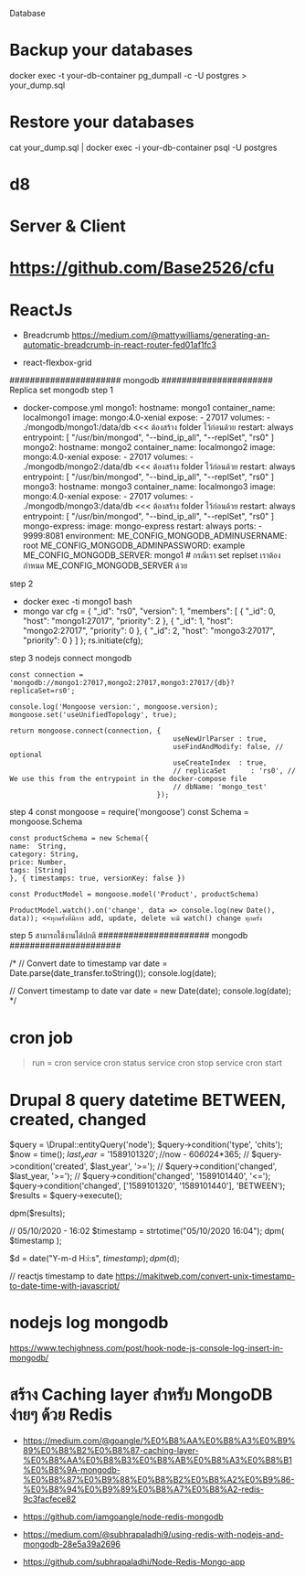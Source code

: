 Database 
# Backup your databases
docker exec -t your-db-container pg_dumpall -c -U postgres > your_dump.sql

# Restore your databases
cat your_dump.sql | docker exec -i your-db-container psql -U postgres
# d8

# Server & Client
# https://github.com/Base2526/cfu 

# ReactJs
- Breadcrumb
https://medium.com/@mattywilliams/generating-an-automatic-breadcrumb-in-react-router-fed01af1fc3

- react-flexbox-grid

###################### mongodb ######################
Replica set mongodb
step 1
- docker-compose.yml
mongo1:
    hostname: mongo1
    container_name: localmongo1
    image: mongo:4.0-xenial
    expose:
      - 27017
    volumes:
      - ./mongodb/mongo1:/data/db <<< ต้องสร้าง folder ไว้ก่อนด้วย
    restart: always
    entrypoint: [ "/usr/bin/mongod", "--bind_ip_all", "--replSet", "rs0" ]
mongo2:
    hostname: mongo2
    container_name: localmongo2
    image: mongo:4.0-xenial
    expose:
      - 27017
    volumes:
      - ./mongodb/mongo2:/data/db <<< ต้องสร้าง folder ไว้ก่อนด้วย
    restart: always
    entrypoint: [ "/usr/bin/mongod", "--bind_ip_all", "--replSet", "rs0" ]
mongo3:
    hostname: mongo3
    container_name: localmongo3
    image: mongo:4.0-xenial
    expose:
      - 27017
    volumes:
      - ./mongodb/mongo3:/data/db <<< ต้องสร้าง folder ไว้ก่อนด้วย
    restart: always
    entrypoint: [ "/usr/bin/mongod", "--bind_ip_all", "--replSet", "rs0" ]
mongo-express:
    image: mongo-express
    restart: always
    ports:
      - 9999:8081
    environment:
      ME_CONFIG_MONGODB_ADMINUSERNAME: root
      ME_CONFIG_MONGODB_ADMINPASSWORD: example
      ME_CONFIG_MONGODB_SERVER: mongo1  # กรณีเรา set replset เราต้องกำหนด ME_CONFIG_MONGODB_SERVER ด้วย

step 2
 - docker exec -ti mongo1 bash
 - mongo
    var cfg = {
        "_id": "rs0",
        "version": 1,
        "members": [
        {
            "_id": 0,
            "host": "mongo1:27017",
            "priority": 2
        },
        {
            "_id": 1,
            "host": "mongo2:27017",
            "priority": 0
        },
        {
            "_id": 2,
            "host": "mongo3:27017",
            "priority": 0
        }
        ]
    };
    rs.initiate(cfg);

step 3
    nodejs connect mongodb

    const connection = 'mongodb://mongo1:27017,mongo2:27017,mongo3:27017/{db}?replicaSet=rs0';
      
    console.log('Mongoose version:', mongoose.version);
    mongoose.set('useUnifiedTopology', true);

    return mongoose.connect(connection, {
                                            useNewUrlParser : true,
                                            useFindAndModify: false, // optional
                                            useCreateIndex  : true,
                                            // replicaSet      : 'rs0', // We use this from the entrypoint in the docker-compose file
                                            // dbName: 'mongo_test'
                                        });
        
step 4
    const mongoose = require('mongoose')
    const Schema = mongoose.Schema

    const productSchema = new Schema({
    name:  String,
    category: String,
    price: Number,
    tags: [String]
    }, { timestamps: true, versionKey: false })

    const ProductModel = mongoose.model('Product', productSchema)

    ProductModel.watch().on('change', data => console.log(new Date(), data)); <<ทุกครั้งที่มีการ add, update, delete จะมี watch() change ทุกครั้ง

step 5 
สามารถใช้งานได้ปกติ
###################### mongodb ######################


/*
  // Convert date to timestamp
  var date = Date.parse(date_transfer.toString());
  console.log(date);

  // Convert timestamp to date
  var date = new Date(date);
  console.log(date);
*/


# cron job
> run  = cron
service cron status
service cron stop
service cron start

# Drupal 8  query datetime BETWEEN, created, changed
$query = \Drupal::entityQuery('node');
$query->condition('type', 'chits');
$now = time();
$last_year = '1589101320';//$now - 60*60*24*365; 
// $query->condition('created', $last_year', '>=');
// $query->condition('changed', $last_year, '>=');
// $query->condition('changed', '1589101440', '<=');
$query->condition('changed', ['1589101320', '1589101440'], 'BETWEEN');
$results = $query->execute();

dpm($results);

// 05/10/2020 - 16:02
$timestamp = strtotime("05/10/2020 16:04");
dpm( $timestamp );

$d = date("Y-m-d H:i:s", $timestamp);
dpm($d);

// reactjs  timestamp to date
https://makitweb.com/convert-unix-timestamp-to-date-time-with-javascript/

# nodejs log mongodb
https://www.techighness.com/post/hook-node-js-console-log-insert-in-mongodb/

# สร้าง Caching layer สำหรับ MongoDB ง่ายๆ ด้วย Redis
- https://medium.com/@goangle/%E0%B8%AA%E0%B8%A3%E0%B9%89%E0%B8%B2%E0%B8%87-caching-layer-%E0%B8%AA%E0%B8%B3%E0%B8%AB%E0%B8%A3%E0%B8%B1%E0%B8%9A-mongodb-%E0%B8%87%E0%B9%88%E0%B8%B2%E0%B8%A2%E0%B9%86-%E0%B8%94%E0%B9%89%E0%B8%A7%E0%B8%A2-redis-9c3facfece82
- https://github.com/iamgoangle/node-redis-mongodb

- https://medium.com/@subhrapaladhi9/using-redis-with-nodejs-and-mongodb-28e5a39a2696
- https://github.com/subhrapaladhi/Node-Redis-Mongo-app
